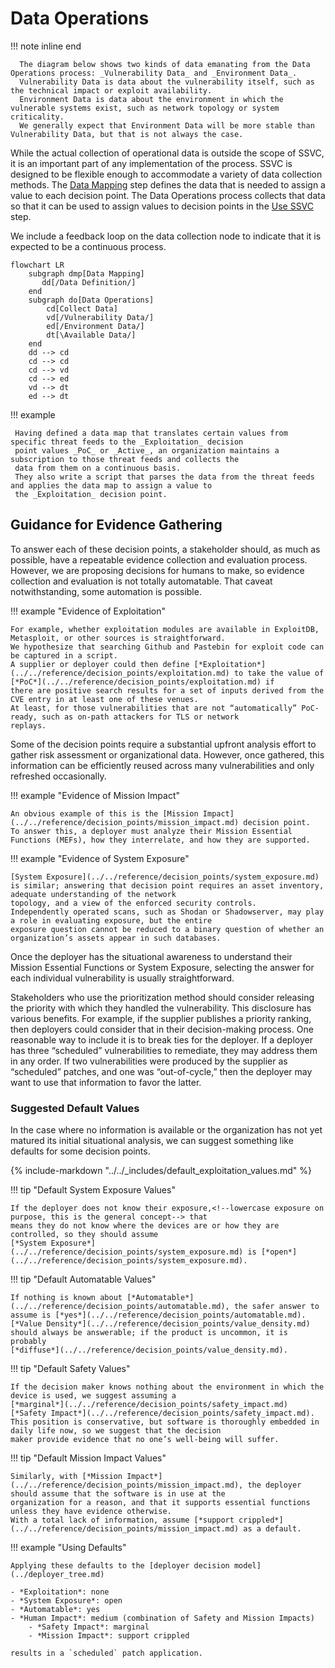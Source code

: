 # Data Operations

!!! note inline end

      The diagram below shows two kinds of data emanating from the Data Operations process: _Vulnerability Data_ and _Environment Data_.
      Vulnerability Data is data about the vulnerability itself, such as the technical impact or exploit availability.
      Environment Data is data about the environment in which the vulnerable systems exist, such as network topology or system criticality.
      We generally expect that Environment Data will be more stable than Vulnerability Data, but that is not always the case.

While the actual collection of operational data is outside the scope of SSVC, it is an important part of any implementation
of the process.
SSVC is designed to be flexible enough to accommodate a variety of data collection methods.
The [Data Mapping](prepare.md) step defines the data that is needed to assign a value to each decision point.
The Data Operations process collects that data so that it can be used to assign values to decision points in the
[Use SSVC](use.md) step.

We include a feedback loop on the data collection node to indicate that it is expected to be a continuous process.

```mermaid
flowchart LR
    subgraph dmp[Data Mapping]
       dd[/Data Definition/]
    end
    subgraph do[Data Operations]
        cd[Collect Data]
        vd[/Vulnerability Data/]
        ed[/Environment Data/]
        dt[\Available Data/]
    end
    dd --> cd
    cd --> cd
    cd --> vd
    cd --> ed
    vd --> dt
    ed --> dt
```

!!! example

     Having defined a data map that translates certain values from specific threat feeds to the _Exploitation_ decision 
     point values _PoC_ or _Active_, an organization maintains a subscription to those threat feeds and collects the 
     data from them on a continuous basis. 
     They also write a script that parses the data from the threat feeds and applies the data map to assign a value to 
     the _Exploitation_ decision point.

## Guidance for Evidence Gathering

To answer each of these decision points, a stakeholder should, as much as possible, have a repeatable evidence
collection and evaluation process.
However, we are proposing decisions for humans to make, so evidence collection and evaluation is not totally automatable.
That caveat notwithstanding, some automation is possible.

!!! example "Evidence of Exploitation"

    For example, whether exploitation modules are available in ExploitDB, Metasploit, or other sources is straightforward.
    We hypothesize that searching Github and Pastebin for exploit code can be captured in a script.
    A supplier or deployer could then define [*Exploitation*](../../reference/decision_points/exploitation.md) to take the value of [*PoC*](../../reference/decision_points/exploitation.md) if
    there are positive search results for a set of inputs derived from the CVE entry in at least one of these venues.
    At least, for those vulnerabilities that are not “automatically” PoC-ready, such as on-path attackers for TLS or network
    replays.

Some of the decision points require a substantial upfront analysis effort to gather risk assessment or organizational
data.
However, once gathered, this information can be efficiently reused across many vulnerabilities and only refreshed
occasionally.

!!! example "Evidence of Mission Impact"

    An obvious example of this is the [Mission Impact](../../reference/decision_points/mission_impact.md) decision point.
    To answer this, a deployer must analyze their Mission Essential Functions (MEFs), how they interrelate, and how they are supported.

!!! example "Evidence of System Exposure"

    [System Exposure](../../reference/decision_points/system_exposure.md) is similar; answering that decision point requires an asset inventory, adequate understanding of the network
    topology, and a view of the enforced security controls.
    Independently operated scans, such as Shodan or Shadowserver, may play a role in evaluating exposure, but the entire
    exposure question cannot be reduced to a binary question of whether an organization’s assets appear in such databases.

Once the deployer has the situational awareness to understand their Mission Essential Functions or System Exposure, selecting the answer for each individual
vulnerability is usually straightforward.

Stakeholders who use the prioritization method should consider releasing the priority with which they handled the
vulnerability.
This disclosure has various benefits.
For example, if the supplier publishes a priority ranking, then deployers could consider that in their decision-making
process.
One reasonable way to include it is to break ties for the deployer.
If a deployer has three “scheduled” vulnerabilities to remediate, they may address them in any order.
If two vulnerabilities were produced by the supplier as “scheduled” patches, and one was “out-of-cycle,” then the
deployer may want to use that information to favor the latter.

### Suggested Default Values

In the case where no information is available or the organization has not yet matured its initial situational analysis,
we can suggest something like defaults for some decision points.

{% include-markdown "../../_includes/default_exploitation_values.md" %}

!!! tip "Default System Exposure Values"

    If the deployer does not know their exposure,<!--lowercase exposure on purpose, this is the general concept--> that
    means they do not know where the devices are or how they are controlled, so they should assume
    [*System Exposure*](../../reference/decision_points/system_exposure.md) is [*open*](../../reference/decision_points/system_exposure.md).

!!! tip "Default Automatable Values"

    If nothing is known about [*Automatable*](../../reference/decision_points/automatable.md), the safer answer to assume is [*yes*](../../reference/decision_points/automatable.md).
    [*Value Density*](../../reference/decision_points/value_density.md) should always be answerable; if the product is uncommon, it is probably
    [*diffuse*](../../reference/decision_points/value_density.md).

!!! tip "Default Safety Values"

    If the decision maker knows nothing about the environment in which the device is used, we suggest assuming a
    [*marginal*](../../reference/decision_points/safety_impact.md) [*Safety Impact*](../../reference/decision_points/safety_impact.md).
    This position is conservative, but software is thoroughly embedded in daily life now, so we suggest that the decision
    maker provide evidence that no one’s well-being will suffer.

!!! tip "Default Mission Impact Values"

    Similarly, with [*Mission Impact*](../../reference/decision_points/mission_impact.md), the deployer should assume that the software is in use at the
    organization for a reason, and that it supports essential functions unless they have evidence otherwise.
    With a total lack of information, assume [*support crippled*](../../reference/decision_points/mission_impact.md) as a default.

!!! example "Using Defaults"

    Applying these defaults to the [deployer decision model](../deployer_tree.md)

    - *Exploitation*: none
    - *System Exposure*: open
    - *Automatable*: yes
    - *Human Impact*: medium (combination of Safety and Mission Impacts)
        - *Safety Impact*: marginal
        - *Mission Impact*: support crippled

    results in a `scheduled` patch application.
